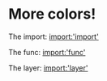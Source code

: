# More colors!

The import:
[import:'import'](../../../src/en/examples/cog/colormap.js)

The func:
[import:'func'](../../../src/en/examples/cog/colormap.js)

The layer:
[import:'layer'](../../../src/en/examples/cog/colormap.js)
